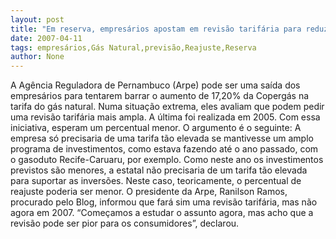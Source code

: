 ```yaml
---
layout: post
title: "Em reserva, empresários apostam em revisão tarifária para reduzir reajuste do gás natural"
date: 2007-04-11
tags: empresários,Gás Natural,previsão,Reajuste,Reserva
author: None
---
```

A Agência Reguladora de Pernambuco (Arpe) pode ser uma saída dos empresários para tentarem barrar o aumento de 17,20% da Copergás na tarifa do gás natural.
Numa situação extrema, eles avaliam que podem pedir uma revisão tarifária mais ampla. A última foi realizada em 2005.
Com essa iniciativa, esperam um percentual menor. 
O argumento é o seguinte: A empresa só precisaria de uma tarifa tão elevada se mantivesse um amplo programa de investimentos, como estava fazendo até o ano passado, com o gasoduto Recife-Caruaru, por exemplo. 
Como neste ano os investimentos previstos são menores, a estatal não precisaria de um tarifa tão elevada para suportar as inversões. Neste caso, teoricamente, o percentual de reajuste poderia ser menor.
O presidente da Arpe, Ranilson Ramos, procurado pelo Blog, informou que fará sim uma revisão tarifária, mas não agora em 2007. “Começamos a estudar o assunto agora, mas acho que a revisão pode ser pior para os consumidores”, declarou. 